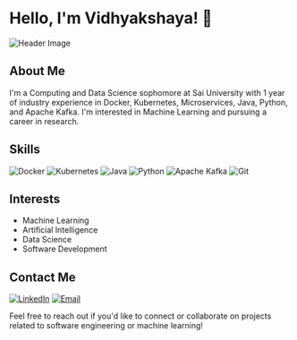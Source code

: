 # Hello, I'm Vidhyakshaya! 👋

![Header Image](https://github.com/vidhyakshayakannan/vidhyakshayakannan/raw/main/header_image.png)

## About Me
I'm a Computing and Data Science sophomore at Sai University with 1 year of industry experience in Docker, Kubernetes, Microservices, Java, Python, and Apache Kafka.
I'm interested in Machine Learning and pursuing a career in research.

## Skills
![Docker](https://img.shields.io/badge/Docker-2496ED?logo=docker&logoColor=white&style=for-the-badge)
![Kubernetes](https://img.shields.io/badge/Kubernetes-326CE5?logo=kubernetes&logoColor=white&style=for-the-badge)
![Java](https://img.shields.io/badge/Java-007396?logo=java&logoColor=white&style=for-the-badge)
![Python](https://img.shields.io/badge/Python-3776AB?logo=python&logoColor=white&style=for-the-badge)
![Apache Kafka](https://img.shields.io/badge/Apache%20Kafka-231F20?logo=apachekafka&logoColor=white&style=for-the-badge)
![Git](https://img.shields.io/badge/Git-F05032?logo=git&logoColor=white&style=for-the-badge)

## Interests
- Machine Learning
- Artificial Intelligence
- Data Science
- Software Development


## Contact Me
[![LinkedIn](https://img.shields.io/badge/LinkedIn-0077B5?logo=linkedin&logoColor=white&style=for-the-badge)](https://www.linkedin.com/in/vidhyakshayakannan)
[![Email](https://img.shields.io/badge/Email-D14836?logo=gmail&logoColor=white&style=for-the-badge)](mailto:vidhyakshaya.k-26@scds.saiuniversity.edu.in)

Feel free to reach out if you'd like to connect or collaborate on projects related to software engineering or machine learning!
